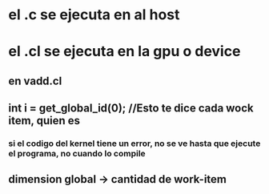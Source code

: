 # el .c se ejecuta en al host
# el .cl se ejecuta en la gpu o device
## en vadd.cl
## int i = get_global_id(0);  //Esto te dice cada wock item, quien es  

### si el codigo del kernel tiene un error, no se ve hasta que ejecute el programa, no cuando lo compile

## dimension global -> cantidad de work-item